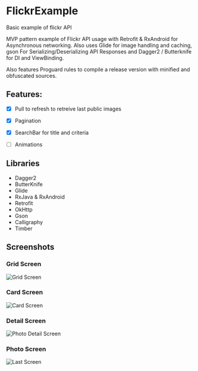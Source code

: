 # FlickrExample
Basic example of flickr API

MVP pattern example of Flickr API usage with Retrofit & RxAndroid for Asynchronous networking.
Also uses Glide for image handling and caching, gson For Serializing/Deserializing API Responses and Dagger2 / Butterknife for DI and ViewBinding.

Also features Proguard rules to compile a release version with minified and obfuscated sources.

## Features:
- [x] Pull to refresh to retreive last public images
- [x] Pagination
- [x] SearchBar for title and criteria
- [ ]  Animations


## Libraries

- Dagger2
- ButterKnife
- Glide
- RxJava & RxAndroid
- Retrofit
- OkHttp
- Gson
- Calligraphy
- Timber


## Screenshots
### Grid Screen

![Grid Screen](/screens/screen1.png?raw=true "Grid Screen")

### Card Screen
![Card Screen](/screens/screen2.png?raw=true "Card Screen")

### Detail Screen
![Photo Detail Screen](/screens/screen3.png?raw=true "Detail Screen")

### Photo Screen
![Last Screen](/screens/screen4.png?raw=true "Photo Screen")
